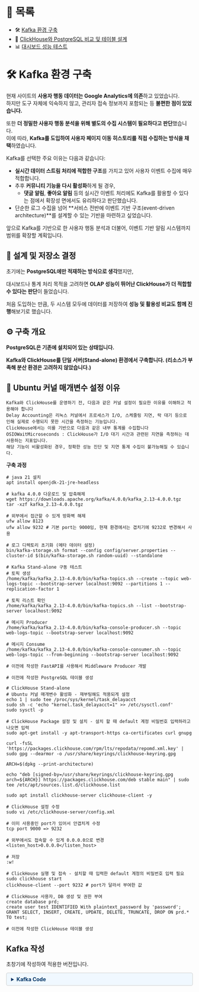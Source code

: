 # 📂 목록

- 🛠️ [Kafka 환경 구축](./kafka_system_development.md)
- 🚀 [ClickHouse와 PostgreSQL 비교 및 테이블 설계](./clickhouse_postgresql.md)
- 📊 [대시보드 성능 테스트](./dashboard.md)

# 🛠️ Kafka 환경 구축

현재 사이트의 **사용자 행동 데이터는 Google Analytics에 의존**하고 있었습니다.  
하지만 도구 자체에 익숙하지 않고, 관리자 접속 정보까지 포함되는 등 **불편한 점이 있었습니다.**

또한 **더 정밀한 사용자 행동 분석을 위해 별도의 수집 시스템이 필요하다고 판단**했습니다.  
이에 따라, **Kafka를 도입하여 사용자 페이지 이동 히스토리를 직접 수집하는 방식을 채택**하였습니다.

Kafka를 선택한 주요 이유는 다음과 같습니다:

- **실시간 데이터 스트림 처리에 적합한 구조**를 가지고 있어 사용자 이벤트 수집에 매우 적합합니다.
- 추후 **커뮤니티 기능을 다시 활성화**하게 될 경우,
  - **댓글 알림**, **좋아요 알림** 등의 실시간 이벤트 처리에도 Kafka를 활용할 수 있다는 점에서 확장성 면에서도 유리하다고 판단했습니다.
- 단순한 로그 수집을 넘어 **서비스 전반에 이벤트 기반 구조(event-driven architecture)**를 설계할 수 있는 기반을 마련하고 싶었습니다.

앞으로 Kafka를 기반으로 한 사용자 행동 분석과 더불어, 이벤트 기반 알림 시스템까지 범위를 확장할 계획입니다.

## 🧱 설계 및 저장소 결정

초기에는 **PostgreSQL에만 적재하는 방식으로 생각**했지만,

대시보드나 통계 처리 목적을 고려하면 **OLAP 성능이 뛰어난 ClickHouse가 더 적합할 수 있다는 판단**이 들었습니다.

처음 도입하는 만큼, 두 시스템 모두에 데이터를 저장하여 **성능 및 활용성 비교도 함께 진행**해보기로 했습니다.

## ⚙️ 구축 개요

**PostgreSQL은 기존에 설치되어 있는 상태입니다.**

**Kafka와 ClickHouse를 단일 서버(Stand-alone) 환경에서 구축합니다. (리소스가 부족해 분산 환경은 고려하지 않았습니다.)**

## 🧩 Ubuntu 커널 매개변수 설정 이유

    Kafka와 ClickHouse를 운영하기 전, 다음과 같은 커널 설정이 필요한 이유를 이해하고 적용해야 합니다
    Delay Accounting은 리눅스 커널에서 프로세스가 I/O, 스케줄링 지연, 락 대기 등으로 인해 실제로 수행되지 못한 시간을 측정하는 기능입니다.
    ClickHouse에서는 이를 기반으로 다음과 같은 내부 통계를 수집합니다
    OSIOWaitMicroseconds : ClickHouse가 I/O 대기 시간과 관련된 지연을 측정하는 데 사용하는 지표입니다.
    해당 기능이 비활성화된 경우, 정확한 성능 진단 및 지연 통계 수집이 불가능해질 수 있습니다.

**구축 과정**

```shell
# java 21 설치
apt install openjdk-21-jre-headless

# kafka 4.0.0 다운로드 및 압축해제
wget https://downloads.apache.org/kafka/4.0.0/kafka_2.13-4.0.0.tgz
tar -xzf kafka_2.13-4.0.0.tgz

# 외부에서 접근할 수 있게 방화벽 해제
ufw allow 8123
ufw allow 9232 # 기본 port는 9000임, 현재 환경에서는 겹치기에 9232로 변경해서 사용

# 로그 디렉토리 초기화 (메타 데이터 설정)
bin/kafka-storage.sh format --config config/server.properties --cluster-id $(bin/kafka-storage.sh random-uuid) --standalone

# Kafka Stand-alone 구동 테스트
# 토픽 생성
/home/kafka/kafka_2.13-4.0.0/bin/kafka-topics.sh --create --topic web-logs-topic --bootstrap-server localhost:9092 --partitions 1 --replication-factor 1

# 토픽 리스트 확인
/home/kafka/kafka_2.13-4.0.0/bin/kafka-topics.sh --list --bootstrap-server localhost:9092

# 메시지 Producer
/home/kafka/kafka_2.13-4.0.0/bin/kafka-console-producer.sh --topic web-logs-topic --bootstrap-server localhost:9092

# 메시지 Consume
/home/kafka/kafka_2.13-4.0.0/bin/kafka-console-consumer.sh --topic web-logs-topic --from-beginning --bootstrap-server localhost:9092

# 이전에 작성한 FastAPI를 사용해서 Middleware Producer 개발

# 이전에 작성한 PostgreSQL 테이블 생성

# ClickHouse Stand-alone
# Ubuntu 커널 매개변수 활성화 - 재부팅해도 적용되게 설정
echo 1 | sudo tee /proc/sys/kernel/task_delayacct
sudo sh -c 'echo "kernel.task_delayacct=1" >> /etc/sysctl.conf'
sudo sysctl -p

# ClickHouse Package 설정 및 설치 - 설치 할 때 default 계정 비밀번호 입력하라고 나오면 입력
sudo apt-get install -y apt-transport-https ca-certificates curl gnupg

curl -fsSL 'https://packages.clickhouse.com/rpm/lts/repodata/repomd.xml.key' | sudo gpg --dearmor -o /usr/share/keyrings/clickhouse-keyring.gpg

ARCH=$(dpkg --print-architecture)

echo "deb [signed-by=/usr/share/keyrings/clickhouse-keyring.gpg arch=${ARCH}] https://packages.clickhouse.com/deb stable main" | sudo tee /etc/apt/sources.list.d/clickhouse.list

sudo apt install clickhouse-server clickhouse-client -y

# ClickHouse 설정 수정
sudo vi /etc/clickhouse-server/config.xml

# 이미 사용중인 port가 있어서 안겹치게 수정
tcp port 9000 => 9232

# 외부에서도 접속할 수 있게 0.0.0.0으로 변경
<listen_host>0.0.0.0</listen_host>

# 저장
:w!

# ClickHouse 실행 및 접속 - 설치할 때 입력한 default 계정의 비밀번호 입력 필요
sudo clickhouse start
clickhouse-client --port 9232 # port가 달라서 부여한 값

# ClickHouse 사용자, DB 생성 및 권한 부여
create database prd;
create user test IDENTIFIED With plaintext_password by 'password';
GRANT SELECT, INSERT, CREATE, UPDATE, DELETE, TRUNCATE, DROP ON prd.* TO test;

# 이전에 작성한 ClickHouse 테이블 생성
```

## Kafka 작성

초창기에 작성하여 적용한 버전입니다.

<details>
<summary style="
    font-weight: bold;
    background-color: #f0f8ff;
    color: #003366;
    padding: 8px 12px;
    border: 1px solid #ccc;
    border-radius: 4px;
    cursor: pointer;
  ">Kafka Code</summary>

**config.py**

```python
import os
from dotenv import load_dotenv

load_dotenv()

LOG_DIR = os.getenv("LOG_DIR", "./logs")
LOG_FILE = os.path.join(LOG_DIR, "consumer.log")

# PostgreSQL
PG_CONFIG = {
    "host": os.getenv("DB_HOST"),
    "port": os.getenv("DB_PORT"),
    "dbname": os.getenv("DB_NAME"),
    "user": os.getenv("DB_USER"),
    "password": os.getenv("DB_PASSWORD"),
}

# ClickHouse
CH_CONFIG = {
    "host": os.getenv("CH_HOST", "localhost"),
    "port": int(os.getenv("CH_PORT", "8123")),
    "username": os.getenv("CH_USER", "default"),
    "password": os.getenv("CH_PASSWORD", ""),
}

# Kafka
KAFKA_CONFIG = {
    "bootstrap.servers": os.getenv("BOOTSTRAP_SERVER"),
    "group.id": os.getenv("GROUP_ID"),
    "auto.offset.reset": os.getenv("OFFSET_RESET_CONFIG"),
    "topic": os.getenv("TOPIC"),
}
```

**ch_client.py**

```python
import clickhouse_connect
from consumer.config import CH_CONFIG
from consumer.logger import logger
from datetime import datetime, timezone, timedelta
import re


def parse_timestamptz(dt_str):
    # ISO 8601 포맷 맞춰서 초 단위 이하 자릿수 정리 (필요시)
    # '2025-05-19T13:45:30.123+09:00' 같은 문자열을 datetime 객체로 변환

    # 타임존 오프셋 포함된 부분 분리
    match = re.match(r"(.*)([+-]\d{2}):(\d{2})$", dt_str)
    if match:
        dt_without_tz = match.group(1)
        tz_hours = int(match.group(2))
        tz_minutes = int(match.group(3))
        tz_delta = timezone(timedelta(hours=tz_hours, minutes=tz_minutes))
        dt = datetime.strptime(dt_without_tz, "%Y-%m-%dT%H:%M:%S.%f")
        dt = dt.replace(tzinfo=tz_delta)
    else:
        # 타임존이 Z(UTC)일 경우 처리
        dt = datetime.strptime(dt_str, "%Y-%m-%dT%H:%M:%S.%fZ")
        dt = dt.replace(tzinfo=timezone.utc)

    # UTC로 변환 후 tzinfo 제거
    dt_utc = dt.astimezone(timezone.utc).replace(tzinfo=None)
    return dt_utc


def get_clickhouse_client():
    return clickhouse_connect.get_client(**CH_CONFIG)


def save_to_clickhouse(client, data):
    query = """
    INSERT INTO prd.user_footprint (link, request, footprint_time)
    VALUES (%(link)s, %(request)s, %(footprint_time)s)
    """

    params = {
        "link": data["link"],
        "request": data["method"],
        "footprint_time": parse_timestamptz(data["footprint_time"]),
    }

    client.command(query, params)
    logger.info("데이터 ClickHouse 저장 완료")
```

**pg_client.py**

```python
import psycopg2
from consumer.config import PG_CONFIG
from consumer.logger import logger


def get_pg_connection():
    return psycopg2.connect(**PG_CONFIG)


def save_to_postgresql(conn, data):
    with conn.cursor() as cur:
        insert_query = """
        INSERT INTO user_footprint (request, link, footprint_time)
        VALUES (%s, %s, %s)
        """
        cur.execute(
            insert_query, (data["method"], data["link"], data["footprint_time"])
        )
    conn.commit()
    logger.info("데이터 PostgreSQL 저장 완료")

```

**main.py**

```python
import json
from confluent_kafka import Consumer, KafkaError
from consumer.logger import logger
from consumer.config import KAFKA_CONFIG
from consumer.pg_client import get_pg_connection, save_to_postgresql
from consumer.ch_client import get_clickhouse_client, save_to_clickhouse


def main():
    consumer = Consumer(
        {
            "bootstrap.servers": KAFKA_CONFIG["bootstrap.servers"],
            "group.id": KAFKA_CONFIG["group.id"],
            "auto.offset.reset": KAFKA_CONFIG["auto.offset.reset"],
        }
    )
    topic = KAFKA_CONFIG["topic"]
    consumer.subscribe([topic])
    logger.info(f"Subscribed to topic: {topic}")

    pg_conn = get_pg_connection()
    ch_client = get_clickhouse_client()
    logger.info("DB 연결 성공")

    try:
        while True:
            msg = consumer.poll(1.0)
            if msg is None:
                continue
            if msg.error():
                if msg.error().code() == KafkaError._PARTITION_EOF:
                    logger.warning(
                        f"End of partition: {msg.topic()} [{msg.partition()}]"
                    )
                else:
                    logger.error(f"Kafka error: {msg.error().str()}")
                continue

            try:
                data = json.loads(msg.value().decode("utf-8"))
                logger.info(f"Received message JSON: {data}")

                save_to_postgresql(pg_conn, data)
                save_to_clickhouse(ch_client, data)

            except json.JSONDecodeError as e:
                logger.error(f"JSON 디코딩 실패: {e}")
            except Exception as e:
                logger.error(f"DB 저장 실패: {e}")

    except KeyboardInterrupt:
        logger.info("Consumer 종료됨")

    finally:
        consumer.close()
        pg_conn.close()
        logger.info("Consumer 및 PostgreSQL 연결 종료")


if __name__ == "__main__":
    main()
```

</details>
